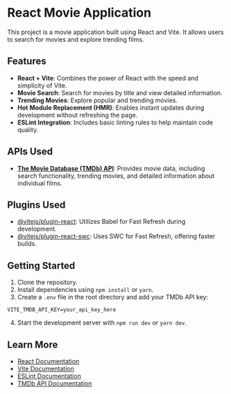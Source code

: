 # React Movie Application

This project is a movie application built using React and Vite. It allows users to search for movies and explore trending films.

## Features

- **React + Vite**: Combines the power of React with the speed and simplicity of Vite.
- **Movie Search**: Search for movies by title and view detailed information.
- **Trending Movies**: Explore popular and trending movies.
- **Hot Module Replacement (HMR)**: Enables instant updates during development without refreshing the page.
- **ESLint Integration**: Includes basic linting rules to help maintain code quality.

## APIs Used

- **[The Movie Database (TMDb) API](https://www.themoviedb.org/documentation/api)**: Provides movie data, including search functionality, trending movies, and detailed information about individual films.

## Plugins Used

- [@vitejs/plugin-react](https://github.com/vitejs/vite-plugin-react/blob/main/packages/plugin-react): Utilizes Babel for Fast Refresh during development.
- [@vitejs/plugin-react-swc](https://github.com/vitejs/vite-plugin-react/blob/main/packages/plugin-react-swc): Uses SWC for Fast Refresh, offering faster builds.

## Getting Started

1. Clone the repository.
2. Install dependencies using `npm install` or `yarn`.
3. Create a `.env` file in the root directory and add your TMDb API key:

```
VITE_TMDB_API_KEY=your_api_key_here
```

4. Start the development server with `npm run dev` or `yarn dev`.

## Learn More

- [React Documentation](https://reactjs.org/docs/getting-started.html)
- [Vite Documentation](https://vitejs.dev/guide/)
- [ESLint Documentation](https://eslint.org/docs/user-guide/getting-started)
- [TMDb API Documentation](https://developers.themoviedb.org/3/getting-started)
